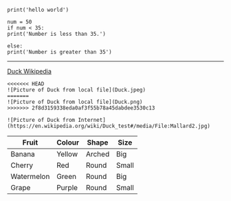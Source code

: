 `print('hello world')`


 ```
 num = 50
if num < 35:
print('Number is less than 35.')

else:
 print('Number is greater than 35')

```
 ---

 [Duck Wikipedia](https://en.wikipedia.org/wiki/Duck)

```
<<<<<<< HEAD
![Picture of Duck from local file](Duck.jpeg)
=======
![Picture of Duck from local file](Duck.png)
>>>>>>> 2f8d3159338eda0af3f55b78a45dabdee3530c13
```
```
![Picture of Duck from Internet](https://en.wikipedia.org/wiki/Duck_test#/media/File:Mallard2.jpg)
```

| Fruit | Colour | Shape | Size |
| ----- | ------ | ----- | ---- |
|  Banana     |   Yellow     |   Arched    |   Big   |
|   Cherry    |   Red     |   Round    |    Small  |
|     Watermelon  | Green       |  Round     |   Big
   | Grape   | Purple | Round | Small


